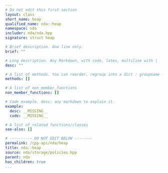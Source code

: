 ```yaml
---
# Do not edit this first section
layout: class
short_name: heap
qualified_name: nda::heap
namespace: nda
includer: nda/nda.hpp
signature: struct heap

# Brief description. One line only.
brief: ""

# Long description. Any Markdown, with code, latex, multiline with |
desc: ""

# A list of methods. You can reorder, regroup into a dict : groupname -> list
methods: []

# A list of non_member_functions
non_member_functions: []

# Code example. desc: any markdown to explain it.
example:
  desc: __MISSING__
  code: __MISSING__

# A list of related functions/classes
see-also: []

# ---------- DO NOT EDIT BELOW --------
permalink: /cpp-api/nda/heap
title: nda::heap
source: nda/storage/policies.hpp
parent: nda
has_children: true
...
```


